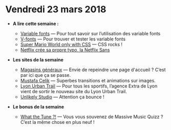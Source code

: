 Vendredi 23 mars 2018
===========================

- **A lire cette semaine :**
    + [Variable fonts](https://developer.microsoft.com/en-us/microsoft-edge/testdrive/demos/variable-fonts/) — Pour tout savoir sur l’utilisation des variable fonts
    + [V-fonts](https://v-fonts.com/) — Pour trouver et tester les variable fonts
    + [Super Mario World only with CSS](https://medium.com/@alcidesqueiroz/super-mario-world-in-css-100-css-no-javascript-no-embedded-images-data-uris-no-external-e43dc0c2b1f4) — CSS rocks !
    + [Netflix crée sa propre typo, la Netflix Sans](https://www.journaldugeek.com/2018/03/22/police-decriture-made-in-netflix-va-lui-faire-economiser-millions/)
    
- **Les sites de la semaine**
    + [Magasins généraux](https://magasinsgeneraux.com/fr/) — Envie de repeindre une page d'accueil ? C’est par ici que ça se passe.
    + [Mustafa Celik](http://www.themustafacelik.com/) — Superbes transitions et animations sur images.
    + [Lyon Urban Trail](https://www.lyonurbantrail.com/) — Pour tous les sportifs, l’agence Extra de Lyon vient de sortir le nouveau site du Lyon Urban Trail.
    + [Unlikely Studio](http://unlikely.studio/) — Attention ça bounce !
    
- **Le bonus de la semaine**
    + [What the Tune ?!](https://whatthetune.com/) — Vous vous souvenez de Massive Music Quizz ? C’est la même chose en plus neuf !